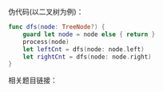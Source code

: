 伪代码(以二叉树为例)：

```swift
func dfs(node: TreeNode?) {
	guard let node = node else { return }
	process(node)
	let leftCnt = dfs(node: node.left)
	let rightCnt = dfs(node: node.right)
}

```

相关题目链接：